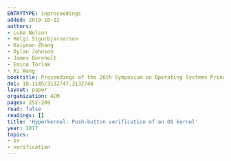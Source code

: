 ```yaml
---
ENTRYTYPE: inproceedings
added: 2019-10-12
authors:
- Luke Nelson
- Helgi Sigurbjarnarson
- Kaiyuan Zhang
- Dylan Johnson
- James Bornholt
- Emina Torlak
- Xi Wang
booktitle: Proceedings of the 26th Symposium on Operating Systems Principles
doi: 10.1145/3132747.3132748
layout: paper
organization: ACM
pages: 252-269
read: false
readings: []
title: 'Hyperkernel: Push-button verification of an OS kernel'
year: 2017
topics:
- os
- verification
---
```

